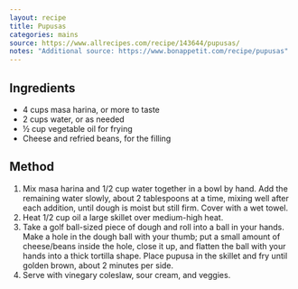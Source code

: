 ```yaml
---
layout: recipe
title: Pupusas
categories: mains
source: https://www.allrecipes.com/recipe/143644/pupusas/
notes: "Additional source: https://www.bonappetit.com/recipe/pupusas"
---
```

## Ingredients

* 4 cups masa harina, or more to taste
* 2 cups water, or as needed
* ½ cup vegetable oil for frying
* Cheese and refried beans, for the filling

## Method

1. Mix masa harina and 1/2 cup water together in a bowl by hand. Add the remaining water slowly, about 2 tablespoons at a time, mixing well after each addition, until dough is moist but still firm. Cover with a wet towel.
2. Heat 1/2 cup oil a large skillet over medium-high heat.
3. Take a golf ball-sized piece of dough and roll into a ball in your hands. Make a hole in the dough ball with your thumb; put a small amount of cheese/beans inside the hole, close it up, and flatten the ball with your hands into a thick tortilla shape. Place pupusa in the skillet and fry until golden brown, about 2 minutes per side.
4. Serve with vinegary coleslaw, sour cream, and veggies.